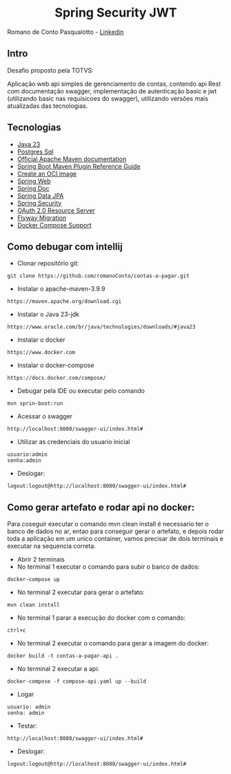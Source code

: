 <h1 align="center">
  Spring Security JWT
</h1>

Romano de Conto Pasqualotto - [Linkedin](www.linkedin.com/in/romano-de-conto-pasqualotto)

## Intro
Desafio proposto pela TOTVS:

Aplicação web api simples de gerenciamento de contas, contendo api Rest com documentação swagger, implementação de autenticação basic e jwt (utilizando basic nas requisicoes do swagger), utilizando versões mais atualizadas das tecnologias.

## Tecnologias

* [Java 23](https://www.oracle.com/java/technologies/javase-jdk23-doc-downloads.html)
* [Postgres Sql](https://www.postgresql.org/docs/)
* [Official Apache Maven documentation](https://maven.apache.org/guides/index.html)
* [Spring Boot Maven Plugin Reference Guide](https://docs.spring.io/spring-boot/3.4.3/maven-plugin)
* [Create an OCI image](https://docs.spring.io/spring-boot/3.4.3/maven-plugin/build-image.html)
* [Spring Web](https://docs.spring.io/spring-boot/3.4.3/reference/web/servlet.html)
* [Spring Doc](https://springdoc.org)
* [Spring Data JPA](https://docs.spring.io/spring-boot/3.4.3/reference/data/sql.html#data.sql.jpa-and-spring-data)
* [Spring Security](https://spring.io/projects/spring-security)
* [OAuth 2.0 Resource Server](https://docs.spring.io/spring-security/reference/servlet/oauth2/resource-server/index.html)
* [Flyway Migration](https://docs.spring.io/spring-boot/3.4.3/how-to/data-initialization.html#howto.data-initialization.migration-tool.flyway)
* [Docker Compose Support](https://docs.spring.io/spring-boot/3.4.3/reference/features/dev-services.html#features.dev-services.docker-compose)

## Como debugar com intellij

- Clonar repositório git:

```
git clone https://github.com/romanoConto/contas-a-pagar.git
```

- Instalar o apache-maven-3.9.9
```
https://maven.apache.org/download.cgi
```

- Instalar o Java 23-jdk
```
https://www.oracle.com/br/java/technologies/downloads/#java23
```

- Instalar o docker
```
https://www.docker.com
```

- Instalar o docker-compose 
```
https://docs.docker.com/compose/
 ```

- Debugar pela IDE ou executar pelo comando
```
mvn sprin-boot:run
```

- Acessar o swagger
```
http://localhost:8080/swagger-ui/index.html#
```

- Utilizar as credenciais do usuario inicial
```
usuario:admin
senha:admin
```

- Deslogar:
```
logout:logout@http://localhost:8080/swagger-ui/index.html#
```

## Como gerar artefato e rodar api no docker:

Para coseguir executar o comando mvn clean install é necessario ter o banco de dados no ar, entao para conseguir gerar o artefato, e depois rodar toda a aplicação em um unico container, vamos precisar de dois terminais e executar na sequencia correta.

- Abrir 2 terminais
- No terminal 1 executar o comando para subir o banco de dados:
```
docker-compose up
```

- No terminal 2 executar para gerar o artefato:
```
mvn clean install
```

- No terminal 1 parar a execução do docker com o comando:
```
ctrl+c
```

- No terminal 2 executar o comando para gerar a imagem do docker:
```
docker build -t contas-a-pagar-api .
```

- No terminal 2 executar a api:
```
docker-compose -f compose-api.yaml up --build
```

- Logar
```
usuario: admin
senha: admin
```

- Testar:

``` 
http://localhost:8080/swagger-ui/index.html#
```
- Deslogar:
```
logout:logout@http://localhost:8080/swagger-ui/index.html#
```